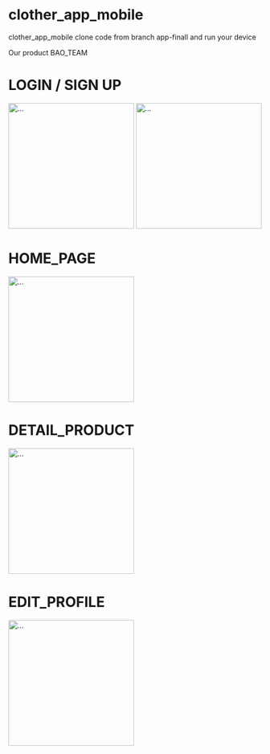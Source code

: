 # clother_app_mobile
clother_app_mobile
clone code from branch app-finall and run your device  

Our product BAO_TEAM


<h1> LOGIN / SIGN UP</h1>
<div> <img src="https://user-images.githubusercontent.com/89563696/205998669-6bd7d5e0-44f6-4381-9715-340851ded7b7.png" alt="..." width="250" />
<img src="https://user-images.githubusercontent.com/89563696/205998917-55b6c2d6-5efb-45c8-95a3-4082ea44fe6c.png" alt="..." width="250" /> </div>



<h1> HOME_PAGE </h1>
<img src="https://user-images.githubusercontent.com/89563696/205999051-81e65942-64e3-4a14-80c2-d58d5a60ccff.png" alt="..." width="250" />


<h1> DETAIL_PRODUCT </h1>
<img src="https://user-images.githubusercontent.com/89563696/205999115-91d0587b-1c39-4de4-adb6-fc511efd304e.png" alt="..." width="250" />



<h1> EDIT_PROFILE </h1>
<img src="https://user-images.githubusercontent.com/89563696/205999204-99ac354e-2a57-477f-ae66-87c5462548bf.png" alt="..." width="250" />

